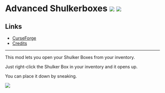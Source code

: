 <!-- modrinth_exclude.start -->

# Advanced Shulkerboxes ![](http://cf.way2muchnoise.eu/full_253861_downloads.svg) ![](http://cf.way2muchnoise.eu/versions/253861.svg)

## Links
- [CurseForge](https://www.curseforge.com/minecraft/mc-mods/advanced-shulkerboxes)
- [Credits](https://modrepo.de/minecraft/shulkerbox/credits)

---

<!-- modrinth_exclude.end -->

This mod lets you open your Shulker Boxes from your inventory.

Just right-click the Shulker Box in your inventory and it opens up.

You can place it down by sneaking.

![](https://media.giphy.com/media/U8eGzAY8suFpuAyMQv/giphy.gif)